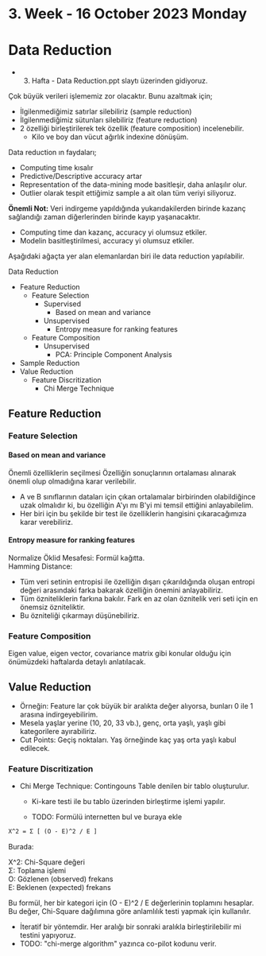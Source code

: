 # 3. Week - 16 October 2023 Monday

# Data Reduction

* 03. Hafta - Data Reduction.ppt slaytı üzerinden gidiyoruz.

Çok büyük verileri işlememiz zor olacaktır. Bunu azaltmak için;
* İlgilenmediğimiz satırlar silebiliriz (sample reduction)
* İlgilenmediğimiz sütunları silebiliriz (feature reduction)
* 2 özelliği birleştirilerek tek özellik (feature composition) incelenebilir.
  * Kilo ve boy dan vücut ağırlık indexine dönüşüm.

Data reduction ın faydaları;
* Computing time kısalır
* Predictive/Descriptive accuracy artar
* Representation of the data-mining mode basitleşir, daha anlaşılır olur.
* Outlier olarak tespit ettiğimiz sample a ait olan tüm veriyi siliyoruz.

**Önemli Not:** Veri indirgeme yapıldığında yukarıdakilerden birinde kazanç sağlandığı zaman diğerlerinden birinde kayıp yaşanacaktır.

* Computing time dan kazanç, accuracy yi olumsuz etkiler.
* Modelin basitleştirilmesi, accuracy yi olumsuz etkiler.

Aşağıdaki ağaçta yer alan elemanlardan biri ile data reduction yapılabilir.

Data Reduction
* Feature Reduction
  * Feature Selection
    * Supervised
      * Based on mean and variance
    * Unsupervised
      * Entropy measure for ranking features
  * Feature Composition
    * Unsupervised
      * PCA: Principle Component Analysis
* Sample Reduction
* Value Reduction
  * Feature Discritization
    * Chi Merge Technique

## Feature Reduction

### Feature Selection

#### Based on mean and variance
Önemli özelliklerin seçilmesi
Özelliğin sonuçlarının ortalaması alınarak önemli olup olmadığına karar verilebilir.
* A ve B sınıflarının dataları için çıkan ortalamalar birbirinden olabildiğince uzak olmalıdır ki, bu özelliğin A'yı mı B'yi mi temsil ettiğini anlayabilelim.
* Her biri için bu şekilde bir test ile özelliklerin hangisini çıkaracağımıza karar verebiliriz.

#### Entropy measure for ranking features

Normalize Öklid Mesafesi: Formül kağıtta.  
Hamming Distance:  

* Tüm veri setinin entropisi ile özelliğin dışarı çıkarıldığında oluşan entropi değeri arasındaki farka bakarak özelliğin önemini anlayabiliriz.
* Tüm özniteliklerin farkına bakılır. Fark en az olan öznitelik veri seti için en önemsiz özniteliktir.
* Bu özniteliği çıkarmayı düşünebiliriz.


### Feature Composition
Eigen value, eigen vector, covariance matrix gibi konular olduğu için önümüzdeki haftalarda detaylı anlatılacak.

## Value Reduction
* Örneğin: Feature lar çok büyük bir aralıkta değer alıyorsa, bunları 0 ile 1 arasına indirgeyebilirim.
* Mesela yaşlar yerine (10, 20, 33 vb.), genç, orta yaşlı, yaşlı gibi kategorilere ayırabiliriz.
* Cut Points: Geçiş noktaları. Yaş örneğinde kaç yaş orta yaşlı kabul edilecek.

### Feature Discritization
* Chi Merge Technique: Contingouns Table denilen bir tablo oluşturulur.
  * Ki-kare testi ile bu tablo üzerinden birleştirme işlemi yapılır.

  * TODO: Formülü internetten bul ve buraya ekle

```latex
X^2 = Σ [ (O - E)^2 / E ]
```
Burada:

X^2: Chi-Square değeri  
Σ: Toplama işlemi  
O: Gözlenen (observed) frekans  
E: Beklenen (expected) frekans  

Bu formül, her bir kategori için (O - E)^2 / E değerlerinin toplamını hesaplar. Bu değer, Chi-Square dağılımına göre anlamlılık testi yapmak için kullanılır.

  * İteratif bir yöntemdir. Her aralığı bir sonraki aralıkla birleştirilebilir mi testini yapıyoruz.
  * TODO: "chi-merge algorithm" yazınca co-pilot kodunu verir.
